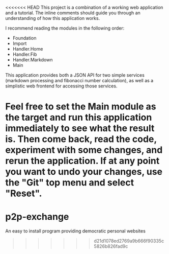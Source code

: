 <<<<<<< HEAD
This project is a combination of a working web application and a tutorial.
The inline comments should guide you through an understanding of how this
application works.

I recommend reading the modules in the following order:

* Foundation
* Import
* Handler.Home
* Handler.Fib
* Handler.Markdown
* Main

This application provides both a JSON API for two simple services (markdown processing
and fibonacci number calculation), as well as a simplistic web frontend for accessing
those services.

Feel free to set the Main module as the target and run this application immediately to
see what the result is. Then come back, read the code, experiment with some changes,
and rerun the application. If at any point you want to undo your changes, use the "Git"
top menu and select "Reset".
=======
p2p-exchange
============

An easy to install program providing democratic personal websites
>>>>>>> d21d1078ed2769a9b666f90335c5826b826fad9c
